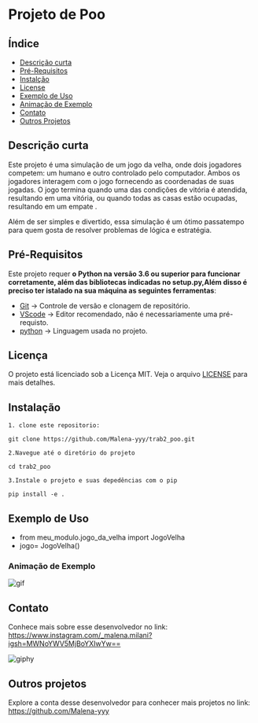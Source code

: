 # Projeto de Poo
## Índice
- [Descrição curta](#Descricão-curta)
- [Pré-Requisitos](#Pré-Requisitos)
- [Instalção](#Instalação)
- [License](#License)
- [Exemplo de Uso](#Exemplo-de-Uso)
- [Animação de Exemplo](#Animação-de-Exemplo)
- [Contato](#Contato)
- [Outros Projetos](#Outros-projetos)

## Descrição curta
 Este projeto é uma simulação de um jogo da velha, onde dois jogadores competem: um humano e outro controlado pelo computador. Ambos os jogadores interagem com o jogo fornecendo as coordenadas de suas jogadas. O jogo termina quando uma das condições de vitória é atendida, resultando em uma vitória, ou quando todas as casas estão ocupadas, resultando em um empate .

Além de ser simples e divertido, essa simulação é um ótimo passatempo para quem gosta de resolver problemas de lógica e estratégia.

## Pré-Requisitos
Este projeto requer **o Python na versão 3.6 ou superior para funcionar corretamente, além das bibliotecas indicadas no setup.py,Além disso é preciso ter istalado na sua máquina as seguintes ferramentas**:

* [Git](https://git-scm.com) -> Controle de versão e clonagem de repositório.
* [VScode](https://code.visualstudio.com/) -> Editor recomendado, não é necessariamente uma pré-requisto.
* [python]( python.org.) -> Linguagem usada no projeto.

## Licença

O projeto está licenciado sob a Licença MIT. Veja o arquivo [LICENSE](LICENSE) para mais detalhes.

## Instalação
```
1. clone este repositorio:

git clone https://github.com/Malena-yyy/trab2_poo.git

2.Navegue até o diretório do projeto

cd trab2_poo

3.Instale o projeto e suas depedências com o pip

pip install -e .

```
## Exemplo de Uso
- from meu_modulo.jogo_da_velha import JogoVelha
- jogo= JogoVelha()

### Animação de Exemplo

![gif](https://github.com/user-attachments/assets/511d015e-be24-4a17-98df-2f2149a93a00)

## Contato
Conhece mais sobre esse desenvolvedor no link:
https://www.instagram.com/_malena.milani?igsh=MWNoYWV5MjBoYXIwYw==

![giphy](https://github.com/user-attachments/assets/f9873785-4382-4b95-a011-b19320ff0de9)


## Outros projetos
Explore a conta desse desenvolvedor para conhecer mais projetos no link:
https://github.com/Malena-yyy
